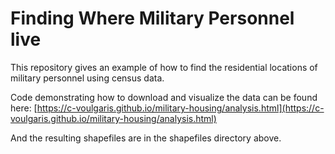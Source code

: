 # Finding Where Military Personnel live

This repository gives an example of how to find the residential locations of 
military personnel using census data.

Code demonstrating how to download and visualize the data can be found here: [https://c-voulgaris.github.io/military-housing/analysis.html](https://c-voulgaris.github.io/military-housing/analysis.html)

And the resulting shapefiles are in the shapefiles directory above.
